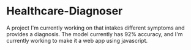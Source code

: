 # Healthcare-Diagnoser
A project I'm currently working on that intakes different symptoms and provides a diagnosis. The model currently has 92% accuracy, and I'm currently working to make it a web app using javascript.
